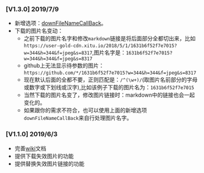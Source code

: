 ### [V1.3.0] 2019/7/9

* 新增选项：[downFileNameCallBack](https://github.com/OBKoro1/markdown-img-down-site-change/wiki/API#downfilenamecallback-%E5%A4%84%E7%90%86%E4%B8%8B%E8%BD%BD%E5%9B%BE%E7%89%87%E7%9A%84name)。
* 下载的图片名变动：
    * 之前下载的图片名字和修改`markdown`链接是将后面部分全都切出来，比如`https://user-gold-cdn.xitu.io/2018/5/1/1631b6f52f7e7015?w=344&h=344&f=jpeg&s=8317`,图片名字是：`1631b6f52f7e7015?w=344&h=344&f=jpeg&s=8317`
    * github上无法显示待参数的图片：`https://github.com/*/1631b6f52f7e7015?w=344&h=344&f=jpeg&s=8317`
    * 现在默认后面的全都不要，正则匹配是：`/^(\w+)/`(取图片名前部分的字母或数字或下划线或汉字),比如该例子下载的图片名为：`1631b6f52f7e7015`
    * 当然下载的图片名变了，修改图片链接时：markdown中的链接也会一起变化的。
    * 如果跟你的需求不符合，也可以使用上面的新增选项`downFileNameCallBack`来自行处理图片名字。

### [V1.1.0] 2019/6/3

* 完善[wiki](https://github.com/OBKoro1/markdown-img-down-site-change/wiki)文档
* 提供下载失效图片的功能
* 提供替换失效图片链接的功能
